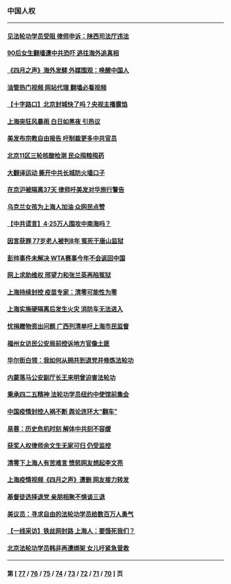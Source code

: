 ### 中国人权
---
#### [见法轮功学员受阻 律师申诉：陕西司法厅违法](../../pages/ncid278/n13720981.md?04280045) 
#### [90后女生翻墙遭中共恐吓 逃往海外追真相](../../pages/ncid278/n13721416.md?04280045) 
#### [《四月之声》海外发酵 外媒围观：唤醒中国人](../../pages/ncid278/n13720982.md?04280045) 
#### [油管热门视频 网站代理 翻墙必看视频](http://209.222.30.114:81/youtube.html?04280045)
#### [【十字路口】北京封城快了吗？央视主播露馅](../../pages/ncid278/n13721080.md?04280045) 
#### [上海突狂风暴雨 白日如黑夜 引热议](../../pages/ncid278/n13720618.md?04280045) 
#### [美发布宗教自由报告 吁制裁更多中共官员](../../pages/ncid278/n13720670.md?04280045) 
#### [北京11区三轮核酸检测 民众囤粮囤药](../../pages/ncid278/n13720207.md?04280045) 
#### [大翻译运动 撕开中共长城防火墙口子](../../pages/ncid278/n13720365.md?04280045) 
#### [在京沪被隔离37天 律师吁美发对华旅行警告](../../pages/ncid278/n13720436.md?04280045) 
#### [乌克兰女孩为上海人加油 众网民点赞](../../pages/ncid278/n13720169.md?04280045) 
#### [【中共谎言】4·25万人围攻中南海吗？](../../pages/ncid278/n13719995.md?04280045) 
#### [因言获罪 77岁老人被判8年 冤死于唐山监狱](../../pages/ncid278/n13718512.md?04280045) 
#### [彭帅事件未解决 WTA赛事今年不会返回中国](../../pages/ncid278/n13720023.md?04280045) 
#### [网上求助维权 邢望力和张兰英再陷冤狱](../../pages/ncid278/n13719865.md?04280045) 
#### [上海持续封控 疫苗专家：清零可能性为零](../../pages/ncid278/n13719508.md?04280045) 
#### [上海实施硬隔离后发生火灾 消防车无法进入](../../pages/ncid278/n13719674.md?04280045) 
#### [忧捐赠物资出问题 广西列清单吁上海市民监督](../../pages/ncid278/n13719434.md?04280045) 
#### [福州女访民公安局前控诉地方官像土匪](../../pages/ncid278/n13719055.md?04280045) 
#### [华尔街白领：我如何从拥共到退党并修炼法轮功](../../pages/ncid278/n13719513.md?04280045) 
#### [内蒙落马公安副厅长王来明曾迫害法轮功](../../pages/ncid278/n13717744.md?04280045) 
#### [秉承四二五精神 法轮功学员纽约中使馆前集会](../../pages/ncid278/n13719075.md?04280045) 
#### [中国疫情封控人祸不断 舆论连环大“翻车”](../../pages/ncid278/n13718897.md?04280045) 
#### [易蓉：历史危机时刻  解体中共刻不容缓](../../pages/ncid278/n13718738.md?04280045) 
#### [获奖人权律师余文生无家可归 仍受监控](../../pages/ncid278/n13718651.md?04280045) 
#### [清零下上海人有苦难言 愤怒网友想起李文亮](../../pages/ncid278/n13718537.md?04280045) 
#### [上海疫情视频《四月之声》遭删 网友接力转发](../../pages/ncid278/n13718184.md?04280045) 
#### [基督徒选择退党  亲朋相聚不惧谈三退](../../pages/ncid278/n13718257.md?04280045) 
#### [美议员：寻求自由的法轮功学员给数百万人勇气](../../pages/ncid278/n13717969.md?04280045) 
#### [【一线采访】铁丝网封路 上海人：要饿死我们？](../../pages/ncid278/n13717893.md?04280045) 
#### [北京法轮功学员韩非再遭绑架 女儿吁紧急营救](../../pages/ncid278/n13717927.md?04280045) 

---
#### 第 [ [77](./77.md?04280045) / [76](./76.md?04280045) / [75](./75.md?04280045) / [74](./74.md?04280045) / [73](./73.md?04280045) / [72](./72.md?04280045) / [71](./71.md?04280045) / [70](./70.md?04280045) ] 页
